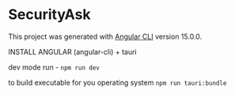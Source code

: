 # SecurityAsk

This project was generated with [Angular CLI](https://github.com/angular/angular-cli) version 15.0.0.

INSTALL ANGULAR (angular-cli) + tauri

dev mode run - `npm run dev`

to build executable for you operating system `npm run tauri:bundle`

